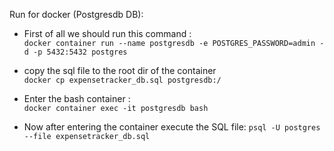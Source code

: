 Run for docker (Postgresdb DB):
- First of all we should run this command :<br>
`docker container run --name postgresdb -e POSTGRES_PASSWORD=admin -d -p 5432:5432 postgres`
- copy the sql file to the root dir of the container <br>
`docker cp expensetracker_db.sql postgresdb:/ `

-   Enter the bash container :<br>
`docker container exec -it postgresdb bash`

- Now after entering the container execute the SQL file:
`psql -U postgres --file expensetracker_db.sql`